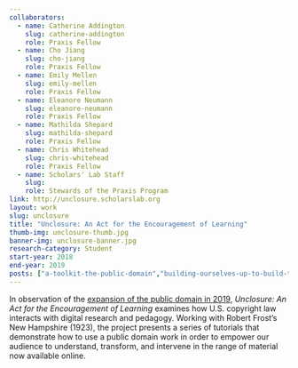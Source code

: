 ```yaml
---
collaborators: 
  - name: Catherine Addington
    slug: catherine-addington
    role: Praxis Fellow
  - name: Cho Jiang
    slug: cho-jiang
    role: Praxis Fellow
  - name: Emily Mellen
    slug: emily-mellen
    role: Praxis Fellow
  - name: Eleanore Neumann
    slug: eleanore-neumann
    role: Praxis Fellow
  - name: Mathilda Shepard
    slug: mathilda-shepard
    role: Praxis Fellow
  - name: Chris Whitehead
    slug: chris-whitehead
    role: Praxis Fellow
  - name: Scholars' Lab Staff
    slug:
    role: Stewards of the Praxis Program
link: http://unclosure.scholarslab.org
layout: work
slug: unclosure
title: "Unclosure: An Act for the Encouragement of Learning"
thumb-img: unclosure-thumb.jpg
banner-img: unclosure-banner.jpg
research-category: Student
start-year: 2018
end-year: 2019
posts: ["a-toolkit-the-public-domain","building-ourselves-up-to-build-things"]
---
```

In observation of the [expansion of the public domain in 2019](https://copyright.library.virginia.edu/public-domain/), <i>Unclosure: An Act for the Encouragement of Learning</i> examines how U.S. copyright law interacts with digital research and pedagogy. Working with Robert Frost’s New Hampshire (1923), the project presents a series of tutorials that demonstrate how to use a public domain work in order to empower our audience to understand, transform, and intervene in the range of material now available online.